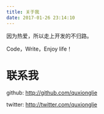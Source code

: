 ```yaml
---
title: 关于我
date: 2017-01-26 23:14:10
---
```


因为热爱，所以走上开发的不归路。

Code，Write，Enjoy life！

# 联系我

github: 	<http://github.com/quxionglie>

twitter: 	<http://twitter.com/quxionglie>